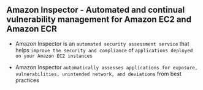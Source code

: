 ## Amazon Inspector - Automated and continual vulnerability management for Amazon EC2 and Amazon ECR

- Amazon Inspector is an `automated security assessment service` that helps `improve the security and compliance` of `applications deployed on your Amazon EC2 instances`

- Amazon Inspector `automatically assesses applications for exposure, vulnerabilities, unintended network, and deviations` from best practices
